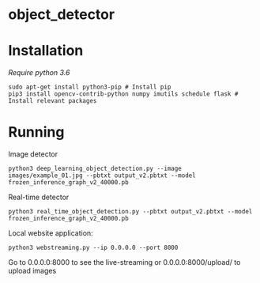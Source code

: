 # object_detector
# Installation
*Require python 3.6*
```
sudo apt-get install python3-pip # Install pip
pip3 install opencv-contrib-python numpy imutils schedule flask # Install relevant packages
```
# Running
Image detector
```
python3 deep_learning_object_detection.py --image images/example_01.jpg --pbtxt output_v2.pbtxt --model frozen_inference_graph_v2_40000.pb
```
Real-time detector
```
python3 real_time_object_detection.py --pbtxt output_v2.pbtxt --model frozen_inference_graph_v2_40000.pb
```

Local website application:
```
python3 webstreaming.py --ip 0.0.0.0 --port 8000
```
Go to 0.0.0.0:8000 to see the live-streaming or 0.0.0.0:8000/upload/ to upload images
